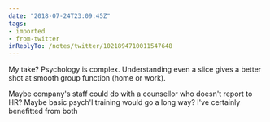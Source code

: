 ```yaml
---
date: "2018-07-24T23:09:45Z"
tags:
- imported
- from-twitter
inReplyTo: /notes/twitter/1021894710011547648
---
```

My take? Psychology is complex. Understanding even a slice gives a better shot at smooth group function \(home or work\).

Maybe company's staff could do with a counsellor who doesn't report to HR? Maybe basic psych'l training would go a long way? I've certainly benefitted from both
